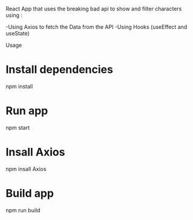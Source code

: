 
React App that uses the breaking bad api to show and filter characters using :

-Using Axios to fetch the Data from the API
-Using Hooks (useEffect and useState)


Usage
# Install dependencies
npm install
# Run app
npm start
# Insall Axios
npm insall Axios
# Build app
npm run build
